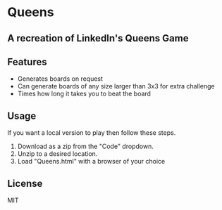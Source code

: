 # Queens
## A recreation of LinkedIn's Queens Game

## Features

- Generates boards on request
- Can generate boards of any size larger than 3x3 for extra challenge
- Times how long it takes you to beat the board

## Usage
If you want a local version to play then follow these steps.
1. Download as a zip from the "Code" dropdown.
2. Unzip to a desired location.
3. Load "Queens.html" with a browser of your choice

## License

MIT
